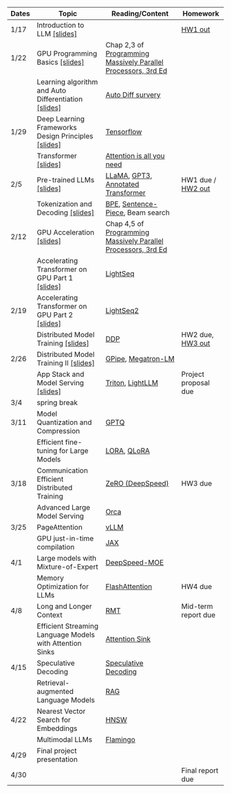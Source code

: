 | Dates | Topic                                                                                      | Reading/Content                                                                                                                                                   | Homework                                                               |
| ----- | ------------------------------------------------------------------------------------------ | ----------------------------------------------------------------------------------------------------------------------------------------------------------------- | ---------------------------------------------------------------------- |
| 1/17  | Introduction to LLM [[slides]](/slides/llmsys-01-intro.pdf)                                |                                                                                                                                                                   | [HW1 out](/assignments/11868_LLM_Systems_Assignment_1.pdf)             |
| 1/22  | GPU Programming Basics [[slides]](/slides/llmsys-02-hw-comp.pdf)                           | Chap 2,3 of [Programming Massively Parallel Processors, 3rd Ed](https://cmu.primo.exlibrisgroup.com/permalink/01CMU_INST/6lpsnm/alma991019904889504436)           |                                                                        |
|       | Learning algorithm and Auto Differentiation  [[slides]](/slides/llmsys-03-autodiff.pdf)    | [Auto Diff survery](https://arxiv.org/abs/1502.05767)                                                                                                             |                                                                        |
| 1/29  | Deep Learning Frameworks Design Principles  [[slides]](/slides/llmsys-04-dl-framework.pdf) | [Tensorflow](https://www.usenix.org/system/files/conference/osdi16/osdi16-abadi.pdf)                                                                              |                                                                        |
|       | Transformer [[slides]](/slides/llmsys-05-transformer.pdf)                                  | [Attention is all you need](https://arxiv.org/abs/1706.03762)                                                                                                     |                                                                        |
| 2/5   | Pre-trained LLMs [[slides]](/slides/llmsys-06-llms.pdf)                                    | [LLaMA](https://arxiv.org/abs/2302.13971), [GPT3](https://arxiv.org/abs/2005.14165), [Annotated Transformer](https://nlp.seas.harvard.edu/annotated-transformer/) | HW1 due / [HW2 out](/assignments/11868_LLM_Systems___Assignment_2.pdf) |
|       | Tokenization and Decoding [[slides]](/slides/llmsys-07-decoding.pdf)                       | [BPE](https://aclanthology.org/P16-1162/), [Sentence-Piece](https://aclanthology.org/D18-2012/), Beam search                                                      |                                                                        |
| 2/12  | GPU Acceleration [[slides]](/slides/llmsys-08-gpu-acceleration.pdf)                        | Chap 4,5 of [Programming Massively Parallel Processors, 3rd Ed](https://cmu.primo.exlibrisgroup.com/permalink/01CMU_INST/6lpsnm/alma991019904889504436)           |                                                                        |
|       | Accelerating Transformer on GPU Part 1 [[slides]](/slides/llmsys-09-transformer-acc.pdf)   | [LightSeq](https://arxiv.org/abs/2010.13887)                                                                                                                      |                                                                        |
| 2/19  | Accelerating Transformer on GPU Part 2 [[slides]](/slides/llmsys-09-transformer-acc.pdf)   | [LightSeq2](https://arxiv.org/abs/2110.05722)                                                                                                                     |                                                                        |
|       | Distributed Model Training [[slides]](/slides/llmsys-11-distributed-training.pdf)          | [DDP](https://www.vldb.org/pvldb/vol13/p3005-li.pdf)                                                                                                              | HW2 due, [HW3 out](/assignments/11868_Assignment_3.pdf)                |
| 2/26  | Distributed Model Training II [[slides]](/slides/llmsys-12-distributed-training2.pdf)      | [GPipe](https://arxiv.org/abs/1811.06965), [Megatron-LM](https://arxiv.org/abs/2104.04473)                                                                        |                                                                        |
|       | App Stack and Model Serving [[slides]](/slides/llmsys-13-serving.pdf)                      | [Triton](https://developer.nvidia.com/triton-inference-server), [LightLLM](https://github.com/ModelTC/lightllm/blob/main/docs/LightLLM.md)                        | Project proposal due                                                   |
| 3/4   | spring break                                                                               |                                                                                                                                                                   |                                                                        |
| 3/11  | Model Quantization and Compression                                                         | [GPTQ](https://arxiv.org/abs/2210.17323)                                                                                                                          |                                                                        |
|       | Efficient fine-tuning for Large Models                                                     | [LORA](https://arxiv.org/abs/2106.09685), [QLoRA](https://arxiv.org/abs/2305.14314)                                                                               |                                                                        |
| 3/18  | Communication Efficient Distributed Training                                               | [ZeRO (DeepSpeed)](https://arxiv.org/pdf/1910.02054.pdf)                                                                                                          | HW3 due                                                                |
|       | Advanced Large Model Serving                                                               | [Orca](https://www.usenix.org/conference/osdi22/presentation/yu)                                                                                                  |                                                                        |
| 3/25  | PageAttention                                                                              | [vLLM](https://arxiv.org/abs/2309.06180)                                                                                                                          |                                                                        |
|       | GPU just-in-time compilation                                                               | [JAX](https://mlsys.org/Conferences/doc/2018/146.pdf)                                                                                                             |                                                                        |
| 4/1   | Large models with Mixture-of-Expert                                                        | [DeepSpeed-MOE](https://arxiv.org/pdf/2201.05596.pdf)                                                                                                             |                                                                        |
|       | Memory Optimization for LLMs                                                               | [FlashAttention](https://arxiv.org/pdf/2205.14135.pdf)                                                                                                            | HW4 due                                                                |
| 4/8   | Long and Longer Context                                                                    | [RMT](https://arxiv.org/pdf/2304.11062.pdf)                                                                                                                       | Mid-term report due                                                    |
|       | Efficient Streaming Language Models with Attention Sinks                                   | [Attention Sink](https://arxiv.org/abs/2309.17453)                                                                                                                |                                                                        |
| 4/15  | Speculative Decoding                                                                       | [Speculative Decoding](https://arxiv.org/abs/2211.17192)                                                                                                          |                                                                        |
|       | Retrieval-augmented Language Models                                                        | [RAG](https://arxiv.org/abs/2005.11401)                                                                                                                           |                                                                        |
| 4/22  | Nearest Vector Search for Embeddings                                                       | [HNSW](https://arxiv.org/abs/1603.09320)                                                                                                                          |                                                                        |
|       | Multimodal LLMs                                                                            | [Flamingo](https://arxiv.org/abs/2204.14198)                                                                                                                      |                                                                        |
| 4/29  | Final project presentation                                                                 |                                                                                                                                                                   |                                                                        |
| 4/30  |                                                                                            |                                                                                                                                                                   | Final report due                                                       |
